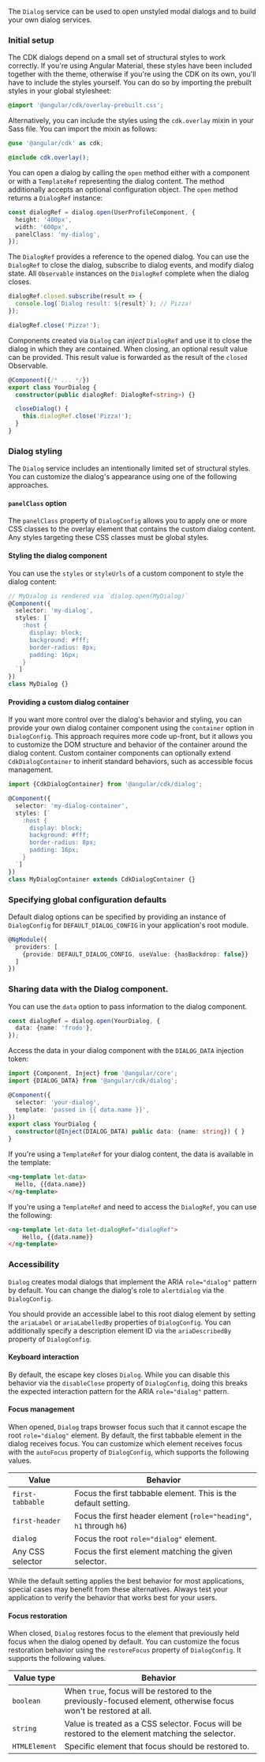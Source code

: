 The `Dialog` service can be used to open unstyled modal dialogs and to build your own dialog
services.

### Initial setup
The CDK dialogs depend on a small set of structural styles to work correctly. If you're using
Angular Material, these styles have been included together with the theme, otherwise if you're
using the CDK on its own, you'll have to include the styles yourself. You can do so by importing
the prebuilt styles in your global stylesheet:

```scss
@import '@angular/cdk/overlay-prebuilt.css';
```

Alternatively, you can include the styles using the `cdk.overlay` mixin in your Sass file. You can import the mixin as follows:

```scss
@use '@angular/cdk' as cdk;

@include cdk.overlay();
```

<!-- example(cdk-dialog-overview) -->

You can open a dialog by calling the `open` method either with a component or with a `TemplateRef`
representing the dialog content. The method additionally accepts an optional configuration object.
The `open` method returns a `DialogRef` instance:

```ts
const dialogRef = dialog.open(UserProfileComponent, {
  height: '400px',
  width: '600px',
  panelClass: 'my-dialog',
});
```

The `DialogRef` provides a reference to the opened dialog. You can use the `DialogRef` to close the
dialog, subscribe to dialog events, and modify dialog state. All `Observable` instances on the
`DialogRef` complete when the dialog closes.

```ts
dialogRef.closed.subscribe(result => {
  console.log(`Dialog result: ${result}`); // Pizza!
});

dialogRef.close('Pizza!');
```

Components created via `Dialog` can _inject_ `DialogRef` and use it to close the dialog
in which they are contained. When closing, an optional result value can be provided. This result
value is forwarded as the result of the `closed` Observable.

```ts
@Component({/* ... */})
export class YourDialog {
  constructor(public dialogRef: DialogRef<string>) {}

  closeDialog() {
    this.dialogRef.close('Pizza!');
  }
}
```

### Dialog styling

The `Dialog` service includes an intentionally limited set of structural styles. You can customize
the dialog's appearance using one of the following approaches.

#### `panelClass` option
The `panelClass` property of `DialogConfig` allows you to apply one or more CSS classes to the
overlay element that contains the custom dialog content. Any styles targeting these CSS classes
must be global styles.

#### Styling the dialog component
You can use the `styles` or `styleUrls` of a custom component to style the dialog content:

```ts
// MyDialog is rendered via `dialog.open(MyDialog)`
@Component({
  selector: 'my-dialog',
  styles: [`
    :host {
      display: block;
      background: #fff;
      border-radius: 8px;
      padding: 16px;
    }
  `]
})
class MyDialog {}
```

<!-- example(cdk-dialog-styling) -->

#### Providing a custom dialog container
If you want more control over the dialog's behavior and styling, you can provide your own dialog
container component using the `container` option in `DialogConfig`. This approach requires more
code up-front, but it allows you to customize the DOM structure and behavior of the container
around the dialog content. Custom container components can optionally extend `CdkDialogContainer`
to inherit standard behaviors, such as accessible focus management.

```ts
import {CdkDialogContainer} from '@angular/cdk/dialog';

@Component({
  selector: 'my-dialog-container',
  styles: [`
    :host {
      display: block;
      background: #fff;
      border-radius: 8px;
      padding: 16px;
    }
  `]
})
class MyDialogContainer extends CdkDialogContainer {}
```

### Specifying global configuration defaults
Default dialog options can be specified by providing an instance of `DialogConfig` for
`DEFAULT_DIALOG_CONFIG` in your application's root module.

```ts
@NgModule({
  providers: [
    {provide: DEFAULT_DIALOG_CONFIG, useValue: {hasBackdrop: false}}
  ]
})
```

### Sharing data with the Dialog component.
You can use the `data` option to pass information to the dialog component.

```ts
const dialogRef = dialog.open(YourDialog, {
  data: {name: 'frodo'},
});
```

Access the data in your dialog component with the `DIALOG_DATA` injection token:

```ts
import {Component, Inject} from '@angular/core';
import {DIALOG_DATA} from '@angular/cdk/dialog';

@Component({
  selector: 'your-dialog',
  template: 'passed in {{ data.name }}',
})
export class YourDialog {
  constructor(@Inject(DIALOG_DATA) public data: {name: string}) { }
}
```

If you're using a `TemplateRef` for your dialog content, the data is available in the template:

```html
<ng-template let-data>
  Hello, {{data.name}}
</ng-template>
```

If you're using a `TemplateRef` and need to access the `DialogRef`, you can use the following:

```html
<ng-template let-data let-dialogRef="dialogRef">
    Hello, {{data.name}}
</ng-template>
```

<!-- example(cdk-dialog-data) -->

### Accessibility

`Dialog` creates modal dialogs that implement the ARIA `role="dialog"` pattern by default.
You can change the dialog's role to `alertdialog` via the `DialogConfig`.

You should provide an accessible label to this root dialog element by setting the `ariaLabel` or
`ariaLabelledBy` properties of `DialogConfig`. You can additionally specify a description element
ID via the `ariaDescribedBy` property of `DialogConfig`.

#### Keyboard interaction

By default, the escape key closes `Dialog`. While you can disable this behavior via the
`disableClose` property of `DialogConfig`, doing this breaks the expected interaction pattern
for the ARIA `role="dialog"` pattern.

#### Focus management

When opened, `Dialog` traps browser focus such that it cannot escape the root
`role="dialog"` element. By default, the first tabbable element in the dialog receives focus.
You can customize which element receives focus with the `autoFocus` property of
`DialogConfig`, which supports the following values.

| Value            | Behavior                                                                 |
|------------------|--------------------------------------------------------------------------|
| `first-tabbable` | Focus the first tabbable element. This is the default setting.           |
| `first-header`   | Focus the first header element (`role="heading"`, `h1` through `h6`)     |
| `dialog`         | Focus the root `role="dialog"` element.                                  |
| Any CSS selector | Focus the first element matching the given selector.                     |

While the default setting applies the best behavior for most applications, special cases may benefit
from these alternatives. Always test your application to verify the behavior that works best for
your users.

#### Focus restoration

When closed, `Dialog` restores focus to the element that previously held focus when the
dialog opened by default. You can customize the focus restoration behavior using the `restoreFocus`
property of `DialogConfig`. It supports the following values.

| Value type       | Behavior                                                                                                         |
|------------------|------------------------------------------------------------------------------------------------------------------|
| `boolean`        | When `true`, focus will be restored to the previously-focused element, otherwise focus won't be restored at all. |
| `string`         | Value is treated as a CSS selector. Focus will be restored to the element matching the selector.                 |
| `HTMLElement`    | Specific element that focus should be restored to.                                                               |
